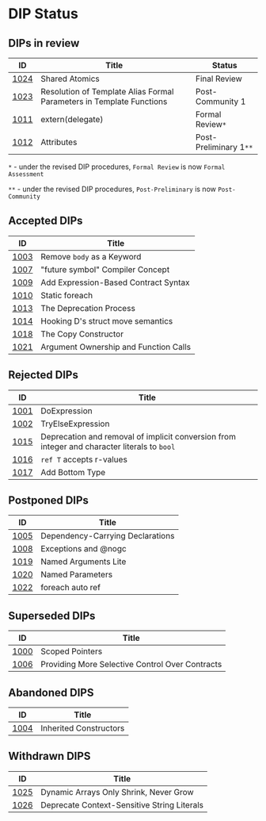 # DIP Status

## DIPs in review
|                  ID|                                          Title|            Status|
|--------------------|-----------------------------------------------|------------------|
|[1024](./DIP1024.md)|                                 Shared Atomics|      Final Review|
|[1023](./DIP1023.md)|Resolution of Template Alias Formal Parameters in Template Functions| Post-Community 1|
|[1011](./DIP1011.md)|                               extern(delegate)|  Formal Review`*`|
|[1012](./DIP1012.md)|                                     Attributes|Post-Preliminary 1`**`|

`*` - under the revised DIP procedures, `Formal Review` is now `Formal Assessment`

`**` - under the revised DIP procedures, `Post-Preliminary` is now `Post-Community`

## Accepted DIPs
|                           ID|                                 Title|
|-----------------------------|--------------------------------------|
|[1003](./accepted/DIP1003.md)|            Remove `body` as a Keyword|
|[1007](./accepted/DIP1007.md)|      "future symbol" Compiler Concept|
|[1009](./accepted/DIP1009.md)|  Add Expression-Based Contract Syntax|
|[1010](./accepted/DIP1010.md)|                        Static foreach|
|[1013](./accepted/DIP1013.md)|               The Deprecation Process|
|[1014](./accepted/DIP1014.md)|     Hooking D's struct move semantics|
|[1018](./accepted/DIP1018.md)|                  The Copy Constructor|
|[1021](./accepted/DIP1021.md)| Argument Ownership and Function Calls|

## Rejected DIPs
|                           ID|                                 Title|
|-----------------------------|--------------------------------------|
|[1001](./rejected/DIP1001.md)|                          DoExpression|
|[1002](./rejected/DIP1002.md)|                     TryElseExpression|
|[1015](./rejected/DIP1015.md)| Deprecation and removal of implicit conversion from integer and character literals to `bool` |
|[1016](./rejected/DIP1016.md)|              `ref T` accepts r-values|
|[1017](./rejected/DIP1017.md)|                       Add Bottom Type|

## Postponed DIPs
|                           ID|                                 Title|
|-----------------------------|--------------------------------------|
|[1005](./other/DIP1005.md)   |      Dependency-Carrying Declarations|
|[1008](./other/DIP1008.md)   |                  Exceptions and @nogc|
|[1019](./other/DIP1019.md)   |                  Named Arguments Lite|
|[1020](./other/DIP1020.md)   |                      Named Parameters|
|[1022](./other/DIP1022.md)   |                      foreach auto ref|

## Superseded DIPs
|                           ID|                                 Title|
|-----------------------------|--------------------------------------|
|[1000](./other/DIP1000.md)   |                       Scoped Pointers|
|[1006](./other/DIP1006.md)   |Providing More Selective Control Over Contracts|

## Abandoned DIPS
|                           ID|                                 Title|
|-----------------------------|--------------------------------------|
|[1004](./other/DIP1004.md)   |                Inherited Constructors|


## Withdrawn DIPS
|                           ID|                                 Title|
|-----------------------------|--------------------------------------|
|[1025](./other/DIP1025.md)   |Dynamic Arrays Only Shrink, Never Grow|
|[1026](./other/DIP1026.md)   |Deprecate Context-Sensitive String Literals|
